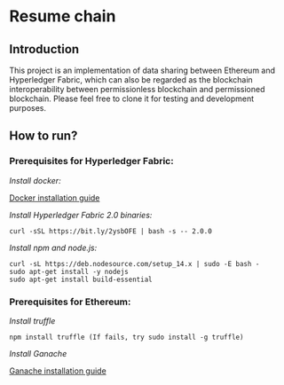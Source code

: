 # Resume chain

## Introduction

This project is an implementation of data sharing between Ethereum and Hyperledger Fabric, which can also be regarded as the blockchain interoperability between permissionless blockchain and permissioned blockchain. Please feel free to clone it for testing and development purposes. 

## How to run?

### Prerequisites for Hyperledger Fabric:

*Install docker:*

[Docker installation guide](https://docs.docker.com/engine/install/)

*Install Hyperledger Fabric 2.0 binaries:*
```
curl -sSL https://bit.ly/2ysbOFE | bash -s -- 2.0.0
```

*Install npm and node.js:*

```
curl -sL https://deb.nodesource.com/setup_14.x | sudo -E bash -
sudo apt-get install -y nodejs
sudo apt-get install build-essential
```

### Prerequisites for Ethereum:

*Install truffle*
```
npm install truffle (If fails, try sudo install -g truffle)
```

*Install Ganache*

[Ganache installation guide](https://github.com/trufflesuite/ganache-ui/releases)   





